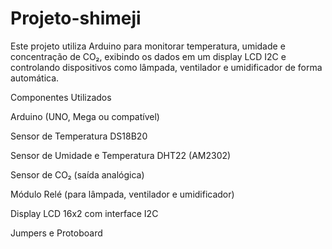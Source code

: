 # Projeto-shimeji
Este projeto utiliza Arduino para monitorar temperatura, umidade e concentração de CO₂, exibindo os dados em um display LCD I2C e controlando dispositivos como lâmpada, ventilador e umidificador de forma automática.

Componentes Utilizados

Arduino (UNO, Mega ou compatível)

Sensor de Temperatura DS18B20

Sensor de Umidade e Temperatura DHT22 (AM2302)

Sensor de CO₂ (saída analógica)

Módulo Relé (para lâmpada, ventilador e umidificador)

Display LCD 16x2 com interface I2C

Jumpers e Protoboard
